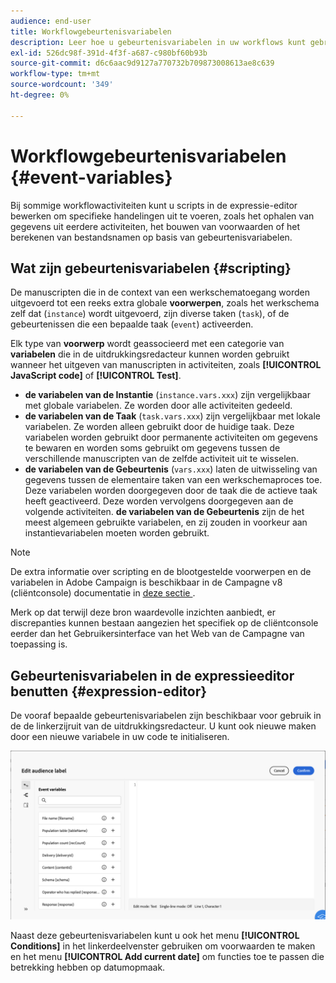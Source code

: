 ```yaml
---
audience: end-user
title: Workflowgebeurtenisvariabelen
description: Leer hoe u gebeurtenisvariabelen in uw workflows kunt gebruiken.
exl-id: 526dc98f-391d-4f3f-a687-c980bf60b93b
source-git-commit: d6c6aac9d9127a770732b709873008613ae8c639
workflow-type: tm+mt
source-wordcount: '349'
ht-degree: 0%

---
```


# Workflowgebeurtenisvariabelen {#event-variables}

Bij sommige workflowactiviteiten kunt u scripts in de expressie-editor bewerken om specifieke handelingen uit te voeren, zoals het ophalen van gegevens uit eerdere activiteiten, het bouwen van voorwaarden of het berekenen van bestandsnamen op basis van gebeurtenisvariabelen.

## Wat zijn gebeurtenisvariabelen {#scripting}

De manuscripten die in de context van een werkschematoegang worden uitgevoerd tot een reeks extra globale **voorwerpen**, zoals het werkschema zelf dat (`instance`) wordt uitgevoerd, zijn diverse taken (`task`), of de gebeurtenissen die een bepaalde taak (`event`) activeerden.

Elk type van **voorwerp** wordt geassocieerd met een categorie van **variabelen** die in de uitdrukkingsredacteur kunnen worden gebruikt wanneer het uitgeven van manuscripten in activiteiten, zoals **[!UICONTROL JavaScript code]** of **[!UICONTROL Test]**.

* **de variabelen van de Instantie** (`instance.vars.xxx`) zijn vergelijkbaar met globale variabelen. Ze worden door alle activiteiten gedeeld.
* **de variabelen van de Taak** (`task.vars.xxx`) zijn vergelijkbaar met lokale variabelen. Ze worden alleen gebruikt door de huidige taak. Deze variabelen worden gebruikt door permanente activiteiten om gegevens te bewaren en worden soms gebruikt om gegevens tussen de verschillende manuscripten van de zelfde activiteit uit te wisselen.
* **de variabelen van de Gebeurtenis** (`vars.xxx`) laten de uitwisseling van gegevens tussen de elementaire taken van een werkschemaproces toe. Deze variabelen worden doorgegeven door de taak die de actieve taak heeft geactiveerd. Deze worden vervolgens doorgegeven aan de volgende activiteiten. **de variabelen van de Gebeurtenis** zijn de het meest algemeen gebruikte variabelen, en zij zouden in voorkeur aan instantievariabelen moeten worden gebruikt.

>[!NOTE]
>
>De extra informatie over scripting en de blootgestelde voorwerpen en de variabelen in Adobe Campaign is beschikbaar in de Campagne v8 (cliëntconsole) documentatie in [ deze sectie ](https://experienceleague.adobe.com/en/docs/campaign/automation/workflows/advanced-management/javascript-scripts-and-templates).
>
>Merk op dat terwijl deze bron waardevolle inzichten aanbiedt, er discrepanties kunnen bestaan aangezien het specifiek op de cliëntconsole eerder dan het Gebruikersinterface van het Web van de Campagne van toepassing is.

## Gebeurtenisvariabelen in de expressieeditor benutten {#expression-editor}

De vooraf bepaalde gebeurtenisvariabelen zijn beschikbaar voor gebruik in de de linkerzijruit van de uitdrukkingsredacteur. U kunt ook nieuwe maken door een nieuwe variabele in uw code te initialiseren.

![ Schermafbeelding die vooraf bepaalde gebeurtenisvariabelen in de linkerzijruit van de uitdrukkingsredacteur toont ](assets/event-variables.png)

Naast deze gebeurtenisvariabelen kunt u ook het menu **[!UICONTROL Conditions]** in het linkerdeelvenster gebruiken om voorwaarden te maken en het menu **[!UICONTROL Add current date]** om functies toe te passen die betrekking hebben op datumopmaak.